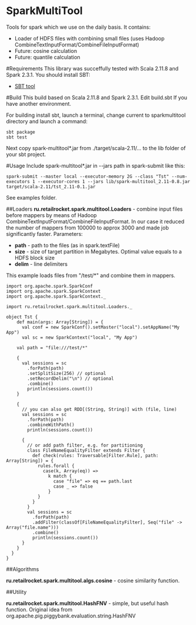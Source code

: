 SparkMultiTool
==============

Tools for spark which we use on the daily basis.
It contains:
* Loader of HDFS files with combining small files (uses Hadoop CombineTextInputFormat/CombineFileInputFormat)
* Future: cosine calculation
* Future: quantile calculation

#Requirements
This library was succeffully tested with Scala 2.11.8 and Spark 2.3.1.
You should install SBT:
* [SBT tool](www.scala-sbt.org/download.html)


#Build
This build based on Scala 2.11.8 and Spark 2.3.1. Edit build.sbt If you have another environment.

For building install sbt, launch a terminal, change current to sparkmultitool directory  and launch a command:

```
sbt package
sbt test
```
Next copy spark-multitool*.jar from ./target/scala-2.11/...  to the lib folder of your sbt project.

#Usage
Include spark-multitool*.jar in --jars path in spark-submit like this:
```
spark-submit --master local --executor-memory 2G --class "Tst" --num-executors 1 --executor-cores 1 --jars lib/spark-multitool_2.11-0.8.jar target/scala-2.11/tst_2.11-0.1.jar

```
See examples folder.

##Loaders
**ru.retailrocket.spark.multitool.Loaders** - combine input files before mappers by means of Hadoop CombineTextInputFormat/CombineFileInputFormat. In our case it reduced the number of mappers from 100000 to approx 3000 and made job significantly faster.
Parameters:
* **path** - path to the files (as in spark.textFile)
* **size** - size of target partition in Megabytes. Optimal value equals to a HDFS block size
* **delim** - line delimiters

This example loads files from "/test/*" and combine them in mappers.
```
import org.apache.spark.SparkConf
import org.apache.spark.SparkContext
import org.apache.spark.SparkContext._

import ru.retailrocket.spark.multitool.Loaders._

object Tst {
	def main(args: Array[String]) = {
	  val conf = new SparkConf().setMaster("local").setAppName("My App")
	  val sc = new SparkContext("local", "My App")

    val path = "file:///test/*"

    {
      val sessions = sc
        .forPath(path)
        .setSplitSize(256) // optional
        .setRecordDelim("\n") // optional
        .combine()
	    println(sessions.count())
    }

    {
      // you can also get RDD[(String, String)] with (file, line)
      val sessions = sc
        .forPath(path)
        .combineWithPath()
	    println(sessions.count())

      {
        // or add path filter, e.g. for partitioning
        class FileNameEqualityFilter extends Filter {
          def check(rules: Traversable[Filter.Rule], path: Array[String]) = {
            rules.forall {
              case(k, Array(eq)) =>
                k match {
                  case "file" => eq == path.last
                  case _ => false
                }
            }
          }
        }
        val sessions = sc
          .forPath(path)
          .addFilter(classOf[FileNameEqualityFilter], Seq("file" -> Array("file.name")))
          .combine()
	      println(sessions.count())
      }
    }
  }
}
```

##Algorithms

**ru.retailrocket.spark.multitool.algs.cosine** - cosine similarity function.

##Utility

**ru.retailrocket.spark.multitool.HashFNV** - simple, but useful hash function. Original idea from org.apache.pig.piggybank.evaluation.string.HashFNV
